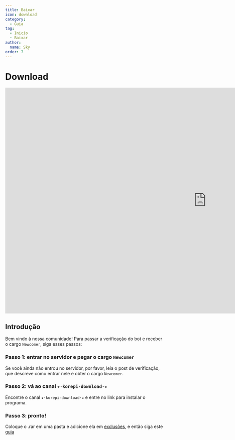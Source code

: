```yaml
---
title: Baixar
icon: download
category:
  - Guia
tag:
  - Inicio
  - Baixar
author:
  name: Sky
order: 7
---
```


# Download

<div class="iframe-container"><iframe width="1280" height="720" src="https://www.youtube.com/embed/1rMKrVO25J0" title="Tutorial 2016 instalar korepi 4 6" frameborder="0" allow="accelerometer; autoplay; clipboard-write; encrypted-media; gyroscope; picture-in-picture; web-share" referrerpolicy="strict-origin-when-cross-origin" allowfullscreen></iframe></div>

## Introdução

Bem vindo à nossa comunidade! Para passar a verificação do bot e receber o cargo `Newcomer`, siga esses passos:

### Passo 1: entrar no servidor e pegar o cargo `Newcomer` 

Se você ainda não entrou no servidor, por favor, leia o post de verificação, que descreve como entrar nele e obter o cargo `Newcomer`.

### Passo 2: vá ao canal `★⋅korepi-download⋅★`

Encontre o canal `★⋅korepi-download⋅★` e entre no link para instalar o programa.

### Passo 3: pronto!

Coloque o .rar em uma pasta e adicione ela em [exclusões](../guide/virus.md), e então siga este [guia](../guide/getkey.md)


